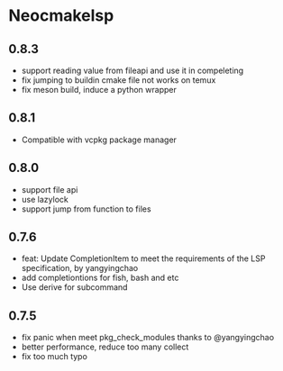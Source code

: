 # Neocmakelsp

## 0.8.3
- support reading value from fileapi and use it in compeleting
- fix jumping to buildin cmake file not works on temux
- fix meson build, induce a python wrapper

## 0.8.1

- Compatible with vcpkg package manager

## 0.8.0

- support file api
- use lazylock
- support jump from function to files

## 0.7.6

- feat: Update CompletionItem to meet the requirements of the LSP specification, by yangyingchao
- add completiontions for fish, bash and etc
- Use derive for subcommand

## 0.7.5

- fix panic when meet pkg_check_modules thanks to @yangyingchao
- better performance, reduce too many collect
- fix too much typo
